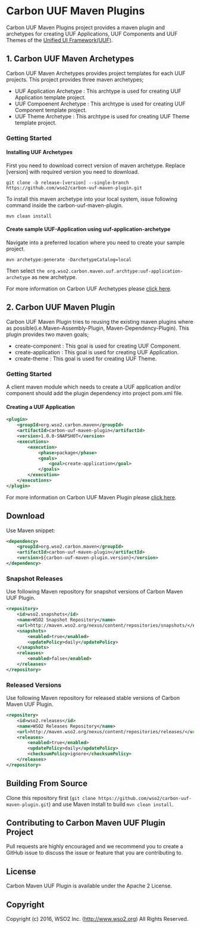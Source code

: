 # Carbon UUF Maven Plugins

Carbon UUF Maven Plugins project provides a maven plugin and archetypes for creating UUF Applications, UUF Components and UUF Themes of the [Unified UI Framework(UUF)](https://github.com/wso2/carbon-uuf).

## 1. Carbon UUF Maven Archetypes

Carbon UUF Maven Archetypes provides project templates for each UUF projects. This project provides three maven archetypes;

* UUF Application Archetype : This archtype is used for creating UUF Application template project.
* UUF Compoenent Archetype : This archtype is used for creating UUF Component template project.
* UUF Theme Archetype : This archtype is used for creating UUF Theme template project.

### Getting Started

#### Installing UUF Archetypes

First you need to download correct version of maven archetype. Replace [version] with required version you need to download. 

    git clone -b release-[version] --single-branch https://github.com/wso2/carbon-uuf-maven-plugin.git

To install this maven archetype into your local system, issue following command inside the carbon-uuf-maven-plugin.

    mvn clean install

#### Create sample UUF-Application using uuf-application-archetype

Navigate into a preferred location where you need to create your sample project.
  
    mvn archetype:generate -DarchetypeCatalog=local
  
Then select `the org.wso2.carbon.maven.uuf.archtype:uuf-application-archetype` as new archetype.   

For more information on Carbon UUF Archetypes please [click here](https://github.com/rasika/carbon-uuf-maven-plugin/tree/master/arche-types).

## 2. Carbon UUF Maven Plugin

Carbon UUF Maven Plugin tries to reusing the existing maven plugins where as possible(i.e.Maven-Assembly-Plugin, Maven-Dependency-Plugin). This plugin provides two maven goals;

* create-component : This goal is used for creating UUF Component.
* create-application : This goal is used for creating UUF Application.
* create-theme : This goal is used for creating UUF Theme.

### Getting Started

A client maven module which needs to create a UUF application and/or component should add the plugin dependency into project pom.xml file.

#### Creating a UUF Application

```xml
<plugin>
    <groupId>org.wso2.carbon.maven</groupId>
    <artifactId>carbon-uuf-maven-plugin</artifactId>
    <version>1.0.0-SNAPSHOT</version>
    <executions>
        <execution>
            <phase>package</phase>
            <goals>
                <goal>create-application</goal>
            </goals>
        </execution>
    </executions>
</plugin>
```
For more information on Carbon UUF Maven Plugin please [click here](https://github.com/rasika/carbon-uuf-maven-plugin/tree/master/maven-plugin).

## Download 

Use Maven snippet:
````xml
<dependency>
    <groupId>org.wso2.carbon.maven</groupId>
    <artifactId>carbon-uuf-maven-plugin</artifactId>
    <version>${carbon-uuf-maven-plugin.version}</version>
</dependency>
````

### Snapshot Releases

Use following Maven repository for snapshot versions of Carbon Maven UUF Plugin.

````xml
<repository>
    <id>wso2.snapshots</id>
    <name>WSO2 Snapshot Repository</name>
    <url>http://maven.wso2.org/nexus/content/repositories/snapshots/</url>
    <snapshots>
        <enabled>true</enabled>
        <updatePolicy>daily</updatePolicy>
    </snapshots>
    <releases>
        <enabled>false</enabled>
    </releases>
</repository>
````

### Released Versions

Use following Maven repository for released stable versions of Carbon Maven UUF Plugin.

````xml
<repository>
    <id>wso2.releases</id>
    <name>WSO2 Releases Repository</name>
    <url>http://maven.wso2.org/nexus/content/repositories/releases/</url>
    <releases>
        <enabled>true</enabled>
        <updatePolicy>daily</updatePolicy>
        <checksumPolicy>ignore</checksumPolicy>
    </releases>
</repository>
````

## Building From Source

Clone this repository first (`git clone https://github.com/wso2/carbon-uuf-maven-plugin.git`) and use Maven install to build `mvn clean install`.

## Contributing to Carbon Maven UUF Plugin Project

Pull requests are highly encouraged and we recommend you to create a GitHub issue to discuss the issue or feature that you are contributing to.  

## License

Carbon Maven UUF Plugin is available under the Apache 2 License.

## Copyright

Copyright (c) 2016, WSO2 Inc. (http://www.wso2.org) All Rights Reserved.
